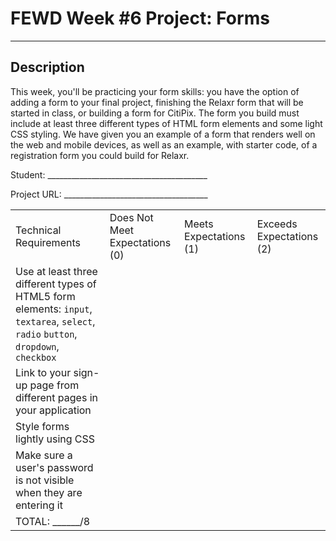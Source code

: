# FEWD Week #6 Project: Forms

---

## Description

This week, you'll be practicing your form skills: you have the option of adding a form to your final project, finishing the Relaxr form that will be started in class, or building a form for CitiPix. The form you build must include at least three different types of HTML form elements and some light CSS styling. We have given you an example of a form that renders well on the web and mobile devices, as well as an example, with starter code, of a registration form you could build for Relaxr.

Student: ________________________________________

Project URL: ____________________________________

|                                                                                                                                                                |                                |                        |                          |
|----------------------------------------------------------------------------------------------------------------------------------------------------------------|--------------------------------|------------------------|--------------------------|
| Technical Requirements                                                                                                                                         | Does Not Meet Expectations (0) | Meets Expectations (1) | Exceeds Expectations (2) |
| Use at least three different types of HTML5 form elements: ```input```, ```textarea```, ```select```, ```radio``` ```button```, ```dropdown```, ```checkbox``` |                                |                        |                          |
| Link to your sign-up page from different pages in your application                                                                                             |                                |                        |                          |
| Style forms lightly using CSS                                                                                                                                  |                                |                        |                          |
| Make sure a user's password is not visible when they are entering it                                                                                           |                                |                        |                          |
| TOTAL: ______/8                                                                                                                                                |                                |                        |                          |